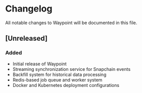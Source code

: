 # Changelog

All notable changes to Waypoint will be documented in this file.

## [Unreleased]

### Added
- Initial release of Waypoint
- Streaming synchronization service for Snapchain events
- Backfill system for historical data processing
- Redis-based job queue and worker system
- Docker and Kubernetes deployment configurations